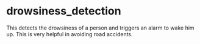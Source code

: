 # drowsiness_detection
This detects the drowsiness of a person and triggers an alarm to wake him up. This is very helpful in avoiding road accidents.
